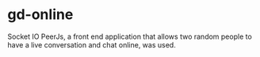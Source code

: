 # gd-online
Socket IO PeerJs, a front end application that allows two random people to have a live conversation and chat online, was used.
